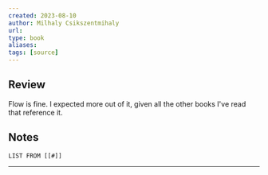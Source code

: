```yaml
---
created: 2023-08-10
author: Milhaly Csikszentmihaly
url: 
type: book
aliases: 
tags: [source]
---
```

## Review
Flow is fine. I expected more out of it, given all the other books I've read that reference it.

## Notes
```dataview
LIST FROM [[#]]
```

---